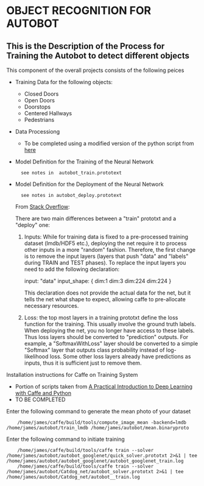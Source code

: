 OBJECT RECOGNITION FOR AUTOBOT
==============================

This is the Description of the Process for Training the Autobot to detect different objects
-------------------------------------------------------------------------------------------

This component of the overall projects consists of the following peices

- Training Data for the following objects:

    *   Closed Doors
    *   Open Doors
    *   Doorstops
    *   Centered Hallways
    *   Pedestrians

- Data Processiong
    * To be completed using a modified version of the python script from [here](http://adilmoujahid.com/posts/2016/06/introduction-deep-learning-python-caffe/)

- Model Definition for the Training of the Neural Network
    
        see notes in  autobot_train.prototext

- Model Definition for the Deployment of the Neural Network

        see notes in autobot_deploy.prototext

    From [Stack Overflow](http://stackoverflow.com/questions/33770190/how-to-create-caffe-deploy-from-train-prototxt):
    
    There are two main differences between a "train" prototxt and a "deploy" one:

    1. Inputs: While for training data is fixed to a pre-processed      training dataset (lmdb/HDF5 etc.), deploying the net require     it to process other inputs in a more "random" fashion.
        Therefore, the first change is to remove the input layers (layers that push "data" and "labels" during TRAIN and TEST phases). To replace the input layers you need to add the following declaration:

        input: "data"
        input_shape: { dim:1 dim:3 dim:224 dim:224 }
        
        This declaration does not provide the actual data for the net, but it tells the net what shape to expect, allowing caffe to pre-allocate necessary resources.

    2. Loss: the top most layers in a training prototxt define the      loss function for the training. This usually involve the         ground truth labels. When deploying the net, you no longer       have access to these labels. Thus loss layers should be          converted to "prediction" outputs. For example, a                "SoftmaxWithLoss" layer should be converted to a simple          "Softmax" layer that outputs class probability instead of        log-likelihood loss. Some other loss layers already have         predictions as inputs, thus it is sufficient just to remove      them.

Installation instructions for Caffe on Training System
- Portion of scripts taken from [A Practical Introduction to Deep Learning with Caffe and Python](http://adilmoujahid.com/posts/2016/06/introduction-deep-learning-python-caffe/)
- TO BE COMPLETED

Enter the following command to generate the mean photo of your dataset

        /home/james/caffe/build/tools/compute_image_mean -backend=lmdb /home/james/autobot/train_lmdb /home/james/autobot/mean.binaryproto

Enter the following command to initiate training

        /home/james/caffe/build/tools/caffe train --solver /home/james/autobot/autobot_googlenet/quick_solver.prototxt 2>&1 | tee /home/james/autobot/autobot_googlenet/autobot_googlenet_train.log        
        /home/james/caffe/build/tools/caffe train --solver /home/james/autobot/Catdog_net/autobot_solver.prototxt 2>&1 | tee /home/james/autobot/Catdog_net/autobot__train.log